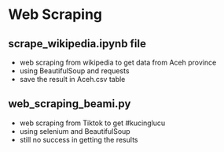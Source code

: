 # Web Scraping

## scrape_wikipedia.ipynb file
- web scraping from wikipedia to get data from Aceh province
- using BeautifulSoup and requests
- save the result in Aceh.csv table

## web_scraping_beami.py
- web scraping from Tiktok to get #kucinglucu
- using selenium and BeautifulSoup
- still no success in getting the results 

